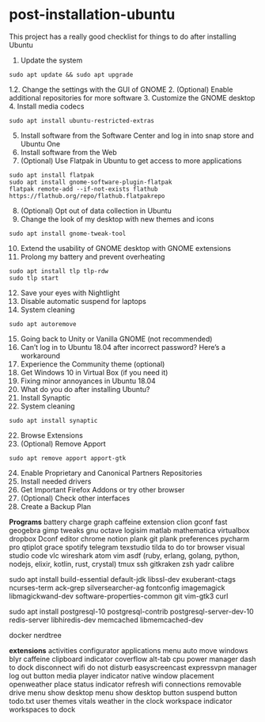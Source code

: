 # post-installation-ubuntu
This project has a really good checklist for things to do after installing Ubuntu

1. Update the system
  ```console
sudo apt update && sudo apt upgrade
```
1.2. Change the settings with the GUI of GNOME
2. (Optional) Enable additional repositories for more software
3. Customize the GNOME desktop
4. Install media codecs
  ```console
sudo apt install ubuntu-restricted-extras
```
5. Install software from the Software Center and log in into snap store and Ubuntu One
6. Install software from the Web
7. (Optional) Use Flatpak in Ubuntu to get access to more applications
  ```console
sudo apt install flatpak
sudo apt install gnome-software-plugin-flatpak
flatpak remote-add --if-not-exists flathub https://flathub.org/repo/flathub.flatpakrepo
```
8. (Optional) Opt out of data collection in Ubuntu
9. Change the look of my desktop with new themes and icons
  ```console
sudo apt install gnome-tweak-tool
```
10. Extend the usability of GNOME desktop with GNOME extensions
11. Prolong my battery and prevent overheating
  ```console
  sudo apt install tlp tlp-rdw
  sudo tlp start
  ```
12. Save your eyes with Nightlight
13. Disable automatic suspend for laptops
14. System cleaning
  ```console
  sudo apt autoremove
```
15. Going back to Unity or Vanilla GNOME (not recommended)
16. Can’t log in to Ubuntu 18.04 after incorrect password? Here’s a workaround
17. Experience the Community theme (optional)
18. Get Windows 10 in Virtual Box (if you need it)
19. Fixing minor annoyances in Ubuntu 18.04
20. What do you do after installing Ubuntu?
21. Install Synaptic
14. System cleaning
  ```console
  sudo apt install synaptic
```
22. Browse Extensions
23. (Optional) Remove Apport
  ```console
  sudo apt remove apport apport-gtk
```
24. Enable Proprietary and Canonical Partners Repositories
25. Install needed drivers
26. Get Important Firefox Addons or try other browser
27. (Optional) Check other interfaces
28. Create a Backup Plan

**Programs**
battery charge graph
caffeine extension
clion
gconf
fast
geogebra
gimp
tweaks
gnu octave
logisim
matlab
mathematica
virtualbox
dropbox
Dconf editor
chrome
notion
plank
git
plank preferences
pycharm pro
qtiplot
grace
spotify
telegram
texstudio
tilda
to do
tor browser
visual studio code
vlc
wireshark
atom
vim
asdf (ruby, erlang, golang, python, nodejs, elixir, kotlin, rust, crystal)
tmux
ssh
gitkraken
zsh
yadr
calibre

sudo apt install build-essential default-jdk libssl-dev exuberant-ctags ncurses-term ack-grep silversearcher-ag fontconfig imagemagick libmagickwand-dev software-properties-common git vim-gtk3 curl

sudo apt install postgresql-10 postgresql-contrib postgresql-server-dev-10 redis-server libhiredis-dev memcached libmemcached-dev

docker
nerdtree





**extensions**
activities configurator
applications menu
auto move windows
blyr
caffeine
clipboard indicator
coverflow alt-tab
cpu power manager
dash to dock
disconnect wifi
do not disturb
easyscreencast
expressvpn manager
log out button
media player indicator
native window placement
openweather
place status indicator
refresh wifi connections
removable drive menu
show desktop menu
show desktop button
suspend button
todo.txt
user themes
vitals
weather in the clock
workspace indicator
workspaces to dock
